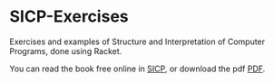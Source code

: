 # SICP-Exercises
<p>Exercises and examples of Structure and Interpretation of Computer Programs, done using Racket.</p>
<p>You can read the book free online in <a href="https://mitpress.mit.edu/sicp/">SICP</a>, or download the pdf <a href="http://web.mit.edu/alexmv/6.037/sicp.pdf">PDF</a>.</p>

